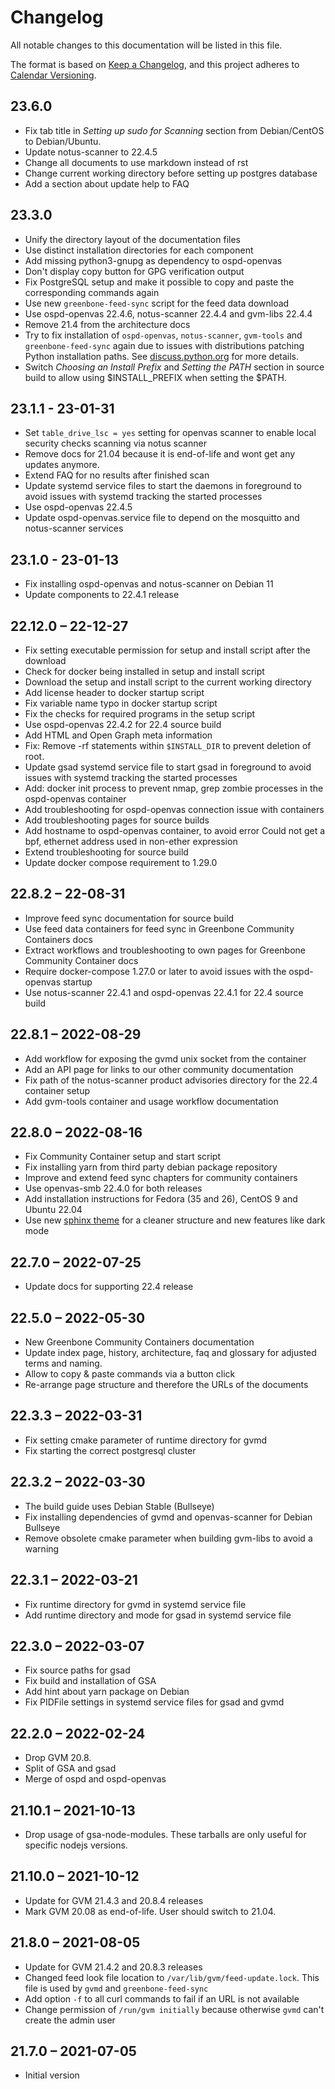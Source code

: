 # Changelog

All notable changes to this documentation will be listed in this file.

The format is based on [Keep a Changelog](https://keepachangelog.com/en/1.0.0/),
and this project adheres to [Calendar Versioning](https://calver.org).

## 23.6.0
* Fix tab title in *Setting up sudo for Scanning* section from Debian/CentOS to
  Debian/Ubuntu.
* Update notus-scanner to 22.4.5
* Change all documents to use markdown instead of rst
* Change current working directory before setting up postgres database
* Add a section about update help to FAQ

## 23.3.0
* Unify the directory layout of the documentation files
* Use distinct installation directories for each component
* Add missing python3-gnupg as dependency to ospd-openvas
* Don't display copy button for GPG verification output
* Fix PostgreSQL setup and make it possible to copy and paste the corresponding
  commands again
* Use new `greenbone-feed-sync` script for the feed data download
* Use ospd-openvas 22.4.6, notus-scanner 22.4.4 and gvm-libs 22.4.4
* Remove 21.4 from the architecture docs
* Try to fix installation of `ospd-openvas`, `notus-scanner`, `gvm-tools` and
  `greenbone-feed-sync` again due to issues with distributions patching Python
  installation paths. See [discuss.python.org](https://discuss.python.org/t/linux-distro-patches-to-sysconfig-are-changing-pip-install-prefix-outside-virtual-environments/18240)
  for more details.
* Switch *Choosing an Install Prefix* and *Setting the PATH* section in source
  build to allow using $INSTALL_PREFIX when setting the $PATH.

## 23.1.1 - 23-01-31
* Set `table_drive_lsc = yes` setting for openvas scanner to enable local
  security checks scanning via notus scanner
* Remove docs for 21.04 because it is end-of-life and wont get any updates
  anymore.
* Extend FAQ for no results after finished scan
* Update systemd service files to start the daemons in foreground to avoid
  issues with systemd tracking the started processes
* Use ospd-openvas 22.4.5
* Update ospd-openvas.service file to depend on the mosquitto and notus-scanner
  services

## 23.1.0 - 23-01-13
* Fix installing ospd-openvas and notus-scanner on Debian 11
* Update components to 22.4.1 release

## 22.12.0 – 22-12-27
* Fix setting executable permission for setup and install script after the
  download
* Check for docker being installed in setup and install script
* Download the setup and install script to the current working directory
* Add license header to docker startup script
* Fix variable name typo in docker startup script
* Fix the checks for required programs in the setup script
* Use ospd-openvas 22.4.2 for 22.4 source build
* Add HTML and Open Graph meta information
* Fix: Remove -rf statements within `$INSTALL_DIR` to prevent deletion of root.
* Update gsad systemd service file to start gsad in foreground to avoid issues
  with systemd tracking the started processes
* Add: docker init process to prevent nmap, grep zombie processes in the
  ospd-openvas container
* Add troubleshooting for ospd-openvas connection issue with containers
* Add troubleshooting pages for source builds
* Add hostname to ospd-openvas container, to avoid error
  Could not get a bpf, ethernet address used in non-ether expression
* Extend troubleshooting for source build
* Update docker compose requirement to 1.29.0

## 22.8.2 – 22-08-31
* Improve feed sync documentation for source build
* Use feed data containers for feed sync in Greenbone Community Containers docs
* Extract workflows and troubleshooting to own pages for Greenbone Community
  Container docs
* Require docker-compose 1.27.0 or later to avoid issues with the ospd-openvas
  startup
* Use notus-scanner 22.4.1 and ospd-openvas 22.4.1 for 22.4 source build

## 22.8.1 – 2022-08-29
* Add workflow for exposing the gvmd unix socket from the container
* Add an API page for links to our other community documentation
* Fix path of the notus-scanner product advisories directory for the 22.4
  container setup
* Add gvm-tools container and usage workflow documentation

## 22.8.0 – 2022-08-16
* Fix Community Container setup and start script
* Fix installing yarn from third party debian package repository
* Improve and extend feed sync chapters for community containers
* Use openvas-smb 22.4.0 for both releases
* Add installation instructions for Fedora (35 and 26), CentOS 9 and
  Ubuntu 22.04
* Use new [sphinx theme](https://pradyunsg.me/furo/) for a cleaner structure and
  new features like dark mode

## 22.7.0 – 2022-07-25
* Update docs for supporting 22.4 release

## 22.5.0 – 2022-05-30
* New Greenbone Community Containers documentation
* Update index page, history, architecture, faq and glossary for adjusted terms
  and naming.
* Allow to copy & paste commands via a button click
* Re-arrange page structure and therefore the URLs of the documents

## 22.3.3 – 2022-03-31
* Fix setting cmake parameter of runtime directory for gvmd
* Fix starting the correct postgresql cluster

## 22.3.2 – 2022-03-30
* The build guide uses Debian Stable (Bullseye)
* Fix installing dependencies of gvmd and openvas-scanner for Debian Bullseye
* Remove obsolete cmake parameter when building gvm-libs to avoid a warning

## 22.3.1 – 2022-03-21
* Fix runtime directory for gvmd in systemd service file
* Add runtime directory and mode for gsad in systemd service file

## 22.3.0 – 2022-03-07
* Fix source paths for gsad
* Fix build and installation of GSA
* Add hint about yarn package on Debian
* Fix PIDFile settings in systemd service files for gsad and gvmd

## 22.2.0 – 2022-02-24
* Drop GVM 20.8.
* Split of GSA and gsad
* Merge of ospd and ospd-openvas

## 21.10.1 – 2021-10-13
* Drop usage of gsa-node-modules. These tarballs are only useful for specific
  nodejs versions.

## 21.10.0 – 2021-10-12
* Update for GVM 21.4.3 and 20.8.4 releases
* Mark GVM 20.08 as end-of-life. User should switch to 21.04.

## 21.8.0 – 2021-08-05
* Update for GVM 21.4.2 and 20.8.3 releases
* Changed feed look file location to `/var/lib/gvm/feed-update.lock`. This file
  is used by `gvmd` and `greenbone-feed-sync`
* Add option `-f` to all curl commands to fail if an URL is not available
* Change permission of `/run/gvm initially` because otherwise `gvmd` can't create
  the admin user

## 21.7.0 – 2021-07-05
* Initial version

